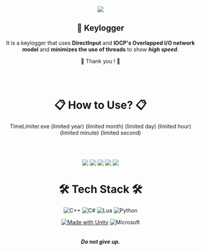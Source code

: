 <div align="center">

![](https://img.shields.io/github/followers/orangelie.svg?style=social&label=Follow&maxAge=2592000)


## 🔑 Keylogger
It is a keylogger that uses **DirectInput** and **IOCP's Overlapped I/O network model** and **minimizes the use of threads** to show ***high speed***.

 💖  Thank you ! 💖   
 
 <br></br>
# 📋 How to Use? 📋  
TimeLimiter.exe (limited year) (limited month) (limited day) (limited hour)  (limited minute)  (limited second)  


<br></br>

![](https://img.shields.io/github/license/orangelie/TimeLimiter.svg) ![](https://img.shields.io/github/forks/orangelie/TimeLimiter.svg) ![](https://img.shields.io/github/stars/orangelie/TimeLimiter.svg) ![](https://img.shields.io/github/downloads/orangelie/TimeLimiter/total.svg)  ![](https://img.shields.io/badge/Maintained%3F-yes-green.svg)


# 🛠️ Tech Stack 🛠️

![C++](https://img.shields.io/badge/c++-%2300599C.svg?style=for-the-badge&logo=c%2B%2B&logoColor=white) ![C#](https://img.shields.io/badge/c%23-%23239120.svg?style=for-the-badge&logo=c-sharp&logoColor=white) ![Lua](https://img.shields.io/badge/lua-%232C2D72.svg?style=for-the-badge&logo=lua&logoColor=white) ![Python](https://img.shields.io/badge/python-3670A0?style=for-the-badge&logo=python&logoColor=ffdd54)
  
[![Made with Unity](https://img.shields.io/badge/Unity-57b9d3.svg?style=for-the-badge&logo=unity)](https://unity3d.com) ![Microsoft](https://img.shields.io/badge/DirectX12-0078D4?style=for-the-badge&logo=microsoft&logoColor=white)  
<br></br>
***Do not give up.***

</div>
